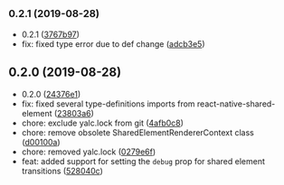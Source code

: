## <small>0.2.1 (2019-08-28)</small>

* 0.2.1 ([3767b97](https://github.com/IjzerenHein/react-navigation-sharedelement/commit/3767b97))
* fix: fixed type error due to def change ([adcb3e5](https://github.com/IjzerenHein/react-navigation-sharedelement/commit/adcb3e5))



## 0.2.0 (2019-08-28)

* 0.2.0 ([24376e1](https://github.com/IjzerenHein/react-navigation-sharedelement/commit/24376e1))
* fix: fixed several type-definitions imports from react-native-shared-element ([23803a6](https://github.com/IjzerenHein/react-navigation-sharedelement/commit/23803a6))
* chore: exclude yalc.lock from git ([4afb0c8](https://github.com/IjzerenHein/react-navigation-sharedelement/commit/4afb0c8))
* chore: remove obsolete SharedElementRendererContext class ([d00100a](https://github.com/IjzerenHein/react-navigation-sharedelement/commit/d00100a))
* chore: removed yalc.lock ([0279e6f](https://github.com/IjzerenHein/react-navigation-sharedelement/commit/0279e6f))
* feat: added support for setting the `debug` prop for shared element transitions ([528040c](https://github.com/IjzerenHein/react-navigation-sharedelement/commit/528040c))
